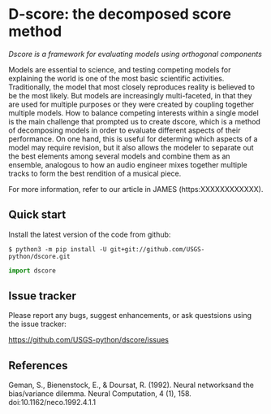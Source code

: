D-score: the decomposed score method
=============================================
*Dscore is a framework for evaluating models using orthogonal components*

Models are essential to science, and testing competing models for explaining the world is one of the most basic scientific activities.
Traditionally, the model that most closely reproduces reality is believed to be the most likely.
But models are increasingly multi-faceted, in that they are used for multiple purposes or they were created by coupling together multiple models.
How to balance competing interests within a single model is the main challenge that prompted us to create dscore,
which is a method of decomposing models in order to evaluate different aspects of their performance.
On one hand, this is useful for determing which aspects of a model may require revision,
but it also allows the modeler to separate out the best elements among several models and combine them as an ensemble,
analogous to how an audio engineer mixes together multiple tracks to form the best rendition of a musical piece.

For more information, refer to our article in JAMES (https:XXXXXXXXXXXX).


Quick start
-----------
Install the latest version of the code from github:

    $ python3 -m pip install -U git+git://github.com/USGS-python/dscore.git
    

```python
import dscore
```   

Issue tracker
-------------
Please report any bugs, suggest enhancements, or ask questsions using the issue
tracker:

  https://github.com/USGS-python/dscore/issues


References
-----------------------
Geman, S., Bienenstock, E., & Doursat, R. (1992). Neural networksand the bias/variance dilemma. Neural Computation, 4 (1), 158. 
doi:10.1162/neco.1992.4.1.1
